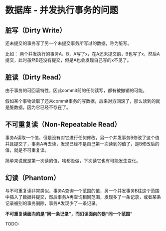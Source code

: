 # 数据库 - 并发执行事务的问题
## 脏写（Dirty Write）
还未提交的事务写了另一个未提交事务所写过的数据，称为脏写。

比如： 两个并发执行的事务A、B，A写了x，在A还未提交前，B也写了x，然后A提交，此时虽然B还没有提交，但是A也会发现自己写的x不见了。

## 脏读（Dirty Read）
由于事务的可回滚特性，因此commit前的任何读写，都有被撤销的可能。

假如某个事物读取了还未commit事务的写数据，后来对方回滚了，那么读到的就是脏数据，因为它已经不存在了。

## 不可重复读（Non-Repeatable Read）
事务A读取一个值，但是没有对它进行任何修改，另一个并发事务B修改了这个值并且提交了，事务A再去读，发现已经不是自己第一次读到的值了，是B修改后的值，就是不可重复读。 

简单来说就是第一次读的值，啥都没做，下次读它也有可能发生变化。

## 幻读（Phantom）
与不可重复读非常类似，事务A查询一个范围的值，另一个并发事务B往这个范围中插入了数据并提交，然后事务A再查询相同范围，发现多了一条记录，或者某条记录被别的事务删除，事务A发现少了一条记录。

**不可重复读面向的是“同一条记录”，而幻读面向的是“同一个范围”**

TODO: